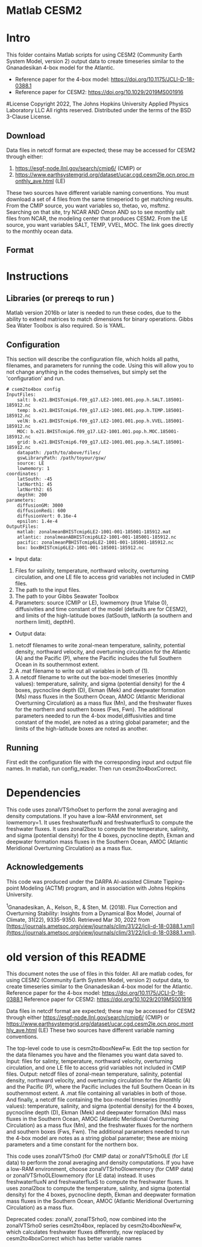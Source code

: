 # Matlab CESM2 

# Intro
This folder contains Matlab scripts for using CESM2 (Community Earth System Model, version 2) output data to create timeseries similar to the Gnanadesikan 4-box model for the Atlantic.
- Reference paper for the 4-box model: https://doi.org/10.1175/JCLI-D-18-0388.1
- Reference paper for CESM2: https://doi.org/10.1029/2019MS001916

#License
Copyright 2022, The Johns Hopkins University Applied Physics Laboratory LLC
All rights reserved.
Distributed under the terms of the BSD 3-Clause License.

## Download 
Data files in netcdf format are expected; these may be accessed for CESM2 through 
either: 
1. https://esgf-node.llnl.gov/search/cmip6/ (CMIP) or 
2. https://www.earthsystemgrid.org/dataset/ucar.cgd.cesm2le.ocn.proc.monthly_ave.html (LE)

These two sources have different variable naming conventions.
You must download a set of 4 files from the same timeperiod to get matching results.
From the CMIP source, you want variables so, thetao, vo, msftmz. Searching on that site, try NCAR AND Omon AND so to see monthly salt files from NCAR, the modeling center that produces CESM2.
From the LE source, you want variables SALT, TEMP, VVEL, MOC. The link goes directly to the monthly ocean data.

## Format

# Instructions 
## Libraries (or prereqs to run )
Matlab version 2016b or later is needed to run these codes, due to the ability to extend matrices to match dimensions for binary operations.
Gibbs Sea Water Toolbox is also required.
So is YAML.

## Configuration 
This section will describe the configuration file, which holds all paths, filenames, and parameters for running the code.
Using this will allow you to not change anything in the codes themselves, but simply set the 'configuration' and run.

```buildoutcfg
# csem2to4box config
InputFiles:
    salt: b.e21.BHISTcmip6.f09_g17.LE2-1001.001.pop.h.SALT.185001-185912.nc
    temp: b.e21.BHISTcmip6.f09_g17.LE2-1001.001.pop.h.TEMP.185001-185912.nc
    velN: b.e21.BHISTcmip6.f09_g17.LE2-1001.001.pop.h.VVEL.185001-185912.nc
    MOC: b.e21.BHISTcmip6.f09_g17.LE2-1001.001.pop.h.MOC.185001-185912.nc
    grid: b.e21.BHISTcmip6.f09_g17.LE2-1001.001.pop.h.SALT.185001-185912.nc
    datapath: /path/to/above/files/
    gswLibraryPath: /path/toyour/gsw/
    source: LE
    lowmemory: 1
coordinates:
    latSouth: -45 
    latNorth1: 45 
    latNorth2: 65
    depthH: 200
parameters:
    diffusionGM: 3000
    diffusionRedi: 600
    diffusionVert: 0.16e-4
    epsilon: 1.4e-4
OutputFiles:
    matlab: zonalmeanBHISTcmip6LE2-1001-001-185001-185912.mat
    atlantic: zonalmeanABHISTcmip6LE2-1001-001-185001-185912.nc 
    pacific: zonalmeanPBHISTcmip6LE2-1001-001-185001-185912.nc
    box: boxBHISTcmip6LE2-1001-001-185001-185912.nc

```

- Input data: 
1. Files for salinity, temperature, northward velocity, overturning circulation, and one LE file to access grid variables not included in CMIP files. 
2. The path to the input files.
3. The path to your Gibbs Seawater Toolbox
4. Parameters: source (CMIP or LE), lowmemory (true 1/false 0), diffusivities and time constant of the model (defaults are for CESM2), and limits of the high-latitude boxes (latSouth, latNorth (a southern and northern limit), depthH).

- Output data: 
1. netcdf filenames to write zonal-mean temperature, salinity, potential density, northward velocity, and overturning circulation for the Atlantic (A) and the Pacific (P),
where the Pacific includes the full Southern Ocean in its southernmost extent. 
2. A .mat filename to write out all variables in both of (1). 
3. A netcdf filename to write out the box-model timeseries (monthly values): temperature, salinity, and sigma (potential density) for the 4 boxes, 
pycnocline depth (D), Ekman (Mek) and deepwater formation (Ms) mass fluxes in the Southern Ocean, AMOC (Atlantic Meridional Overturning Circulation) as a mass flux (Mn),
and the freshwater fluxes for the northern and southern boxes (Fws, Fwn). The additional parameters needed to run the 4-box model,diffusivities and time constant of the model,
 are noted as a string global parameter; and the limits of the high-latitude boxes are noted as another.

## Running

First edit the configuration file with the corresponding input and output file names. 
In matlab, run config_reader. 
Then run cesm2to4boxCorrect.



# Dependencies

This code uses zonalVTSrho0set to perform the zonal averaging and density computations. 
If you have a low-RAM environment, set lowmemory=1.
It uses freshwaterfluxN and freshwaterfluxS to compute the freshwater fluxes.
It uses zonal2box to compute the temperature, salinity, and sigma (potential density) for the 4 boxes, pycnocline depth,
Ekman and deepwater formation mass fluxes in the Southern Ocean, AMOC (Atlantic Meridional Overturning Circulation) as a mass flux.

## Acknowledgements

This code was produced under the DARPA AI-assisted Climate Tipping-point Modeling (ACTM) 
program, and in association with Johns Hopkins University. 

<sup>1</sup>Gnanadesikan, A., Kelson, R., & Sten, M. (2018). Flux Correction and Overturning Stability: 
Insights from a Dynamical Box Model, Journal of Climate, 31(22), 9335-9350. 
Retrieved Mar 30, 2022 from [https://journals.ametsoc.org/view/journals/clim/31/22/jcli-d-18-0388.1.xml](https://journals.ametsoc.org/view/journals/clim/31/22/jcli-d-18-0388.1.xml).

# old version of this README
This document notes the use of files in this folder. 
All are matlab codes, for using CESM2 (Community Earth System Model, version 2) output data, to create timeseries similar to the Gnanadesikan 4-box model for the Atlantic.
Reference paper for the 4-box model: https://doi.org/10.1175/JCLI-D-18-0388.1
Reference paper for CESM2: https://doi.org/10.1029/2019MS001916

Data files in netcdf format are expected; these may be accessed for CESM2 through 
either https://esgf-node.llnl.gov/search/cmip6/ (CMIP) or https://www.earthsystemgrid.org/dataset/ucar.cgd.cesm2le.ocn.proc.monthly_ave.html (LE)
These two sources have different variable naming conventions.

The top-level code to use is cesm2to4boxNewFw. 
Edit the top section for the data filenames you have and the filenames you want data saved to. 
Input: files for salinty, temperature, northward velocity, overturning circulation, and one LE file to access grid variables not included in CMIP files.
Output: netcdf files of zonal-mean temperature, salinity, potential density, northward velocity, and overturning circulation for the Atlantic (A) and the Pacific (P),
where the Pacific includes the full Southern Ocean in its southernmost extent. A .mat file containing all variables in both of those. 
And finally, a netcdf file containing the box-model timeseries (monthly values): temperature, salinity, and sigma (potential density) for the 4 boxes, 
pycnocline depth (D), Ekman (Mek) and deepwater formation (Ms) mass fluxes in the Southern Ocean, AMOC (Atlantic Meridional Overturning Circulation) as a mass flux (Mn),
and the freshwater fluxes for the northern and southern boxes (Fws, Fwn). The additional parameters needed to run the 4-box model are notes as a string global parameter; 
these are mixing parameters and a time constant for the northern box.

This code uses zonalVTSrho0 (for CMIP data) or zonalVTSrho0LE (for LE data) to perform the zonal averaging and density computations. 
If you have a low-RAM environment, choose zonalVTSrho0lowmemory (for CMIP data) or zonalVTSrho0LElowmemory (for LE data) instead.
It uses freshwaterfluxN and freshwaterfluxS to compute the freshwater fluxes.
It uses zonal2box to compute the temperature, salinity, and sigma (potential density) for the 4 boxes, pycnocline depth,
Ekman and deepwater formation mass fluxes in the Southern Ocean, AMOC (Atlantic Meridional Overturning Circulation) as a mass flux.

Deprecated codes:
zonalV, zonalTSrho0, now combined into the zonalVTSrho0 series
cesm2to4box, replaced by cesm2to4boxNewFw, which calculates freshwater fluxes differently, now replaced by cesm2to4boxCorrect which has better variable names

